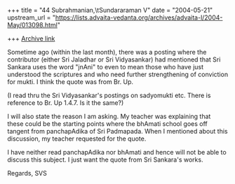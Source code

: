 +++
title = "44 Subrahmanian,\tSundararaman V"
date = "2004-05-21"
upstream_url = "https://lists.advaita-vedanta.org/archives/advaita-l/2004-May/013098.html"

+++
[Archive link](https://lists.advaita-vedanta.org/archives/advaita-l/2004-May/013098.html)

Sometime ago (within the last month), there was a posting where the contributor (either Sri Jaladhar or Sri Vidyasankar) had mentioned that Sri Sankara uses the word "jnAni" to even to mean those who have just understood the scriptures and who need further strengthening of conviction for mukti.  I think the quote was from Br. Up.

(I read thru the Sri Vidyasankar's postings on sadyomukti etc.  There is reference to Br. Up 1.4.7.  Is it the same?)

I will also state the reason I am asking.  My teacher was explaining that these could be the starting points where the bhAmati school goes off tangent from panchapAdika of Sri Padmapada.  When I mentioned about this discussion, my teacher requested for the quote.

I have neither read panchapAdika nor bhAmati and hence will not be able to discuss this subject.  I just want the quote from Sri Sankara's works.

Regards,
SVS

